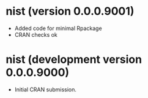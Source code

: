 # nist (version 0.0.0.9001)

* Added code for minimal Rpackage
* CRAN checks ok

# nist (development version 0.0.0.9000)

* Initial CRAN submission.
